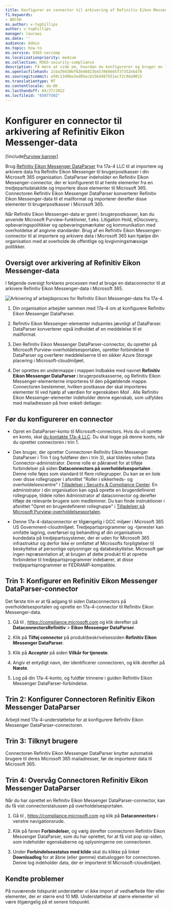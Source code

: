 ```yaml
---
title: Konfigurer en connector til arkivering af Refinitiv Eikon Messenger-data i Microsoft 365
f1.keywords:
- NOCSH
ms.author: v-tophillips
author: v-tophillips
manager: laurawi
ms.date: ''
audience: Admin
ms.topic: how-to
ms.service: O365-seccomp
ms.localizationpriority: medium
ms.collection: M365-security-compliance
description: Få mere at vide om, hvordan du konfigurerer og bruger en 17a-4 Refinitiv Eikon Messenger DataParser-connector til at importere og arkivere disse data i Microsoft 365.
ms.openlocfilehash: 2cba39d30bf83646023b457866605f37352eb478
ms.sourcegitcommit: e50c13d9be3ed05ecb156d497551acf2c9da9015
ms.translationtype: MT
ms.contentlocale: da-DK
ms.lasthandoff: 04/27/2022
ms.locfileid: "65077502"
---
```

# <a name="set-up-a-connector-to-archive-refinitiv-eikon-messenger-data"></a>Konfigurer en connector til arkivering af Refinitiv Eikon Messenger-data

[!include[Purview banner](../includes/purview-rebrand-banner.md)]

Brug [Refinitiv Eikon Messenger DataParser](https://www.17a-4.com/refinitiv-messenger-dataparser/) fra 17a-4 LLC til at importere og arkivere data fra Refinitiv Eikon Messenger til brugerpostkasser i din Microsoft 365 organisation. DataParser indeholder en Refinitiv Eikon Messenger-connector, der er konfigureret til at hente elementer fra en tredjepartsdatakilde og importere disse elementer til Microsoft 365. Connectoren Refinitiv Eikon Messenger DataParser konverterer Refinitiv Eikon Messenger-data til et mailformat og importerer derefter disse elementer til brugerpostkasser i Microsoft 365.

Når Refinitiv Eikon Messenger-data er gemt i brugerpostkasser, kan du anvende Microsoft Purview-funktioner, f.eks. Litigation Hold, eDiscovery, opbevaringspolitikker og opbevaringsmærkater og kommunikation med overholdelse af angivne standarder. Brug af en Refinitiv Eikon Messenger-connector til at importere og arkivere data i Microsoft 365 kan hjælpe din organisation med at overholde de offentlige og lovgivningsmæssige politikker.

## <a name="overview-of-archiving-refinitiv-eikon-messenger-data"></a>Oversigt over arkivering af Refinitiv Eikon Messenger-data

I følgende oversigt forklares processen med at bruge en dataconnector til at arkivere Refinitiv Eikon Messenger-data i Microsoft 365.

![Arkivering af arbejdsproces for Refinitiv Eikon Messenger-data fra 17a-4.](../media/RefinitivMessengerDataParserConnectorWorkflow.png)

1. Din organisation arbejder sammen med 17a-4 om at konfigurere Refinitiv Eikon Messenger DataParser.

2. Refinitiv Eikon Messenger-elementer indsamles jævnligt af DataParser. DataParser konverterer også indholdet af en meddelelse til et mailformat.

3. Den Refinitiv Eikon Messenger DataParser-connector, du opretter på Microsoft Purview-overholdelsesportalen, opretter forbindelse til DataParser og overfører meddelelserne til en sikker Azure Storage placering i Microsoft-cloudmiljøet.

4. Der oprettes en undermappe i mappen Indbakke med navnet **Refinitiv Eikon Messenger DataParser** i brugerpostkasserne, og Refinitiv Eikon Messenger-elementerne importeres til den pågældende mappe. Connectoren bestemmer, hvilken postkasse der skal importeres elementer til ved hjælp af værdien for egenskaben *Mail* . Alle Refinitiv Eikon Messenger-elementer indeholder denne egenskab, som udfyldes med mailadressen på hver enkelt deltager.

## <a name="before-you-set-up-a-connector"></a>Før du konfigurerer en connector

- Opret en DataParser-konto til Microsoft-connectors. Hvis du vil oprette en konto, skal [du kontakte 17a-4 LLC](https://www.17a-4.com/contact/). Du skal logge på denne konto, når du opretter connectoren i trin 1.

- Den bruger, der opretter Connectoren Refinitiv Eikon Messenger DataParser i Trin 1 (og fuldfører den i trin 3), skal tildeles rollen Data Connector-administrator. Denne rolle er påkrævet for at tilføje forbindelser på siden **Dataconnectors på overholdelsesportalen** . Denne rolle føjes som standard til flere rollegrupper. Du kan se en liste over disse rollegrupper i afsnittet "Roller i sikkerheds- og overholdelsescentre" i [Tilladelser i Security & Compliance Center](../security/office-365-security/permissions-in-the-security-and-compliance-center.md#roles-in-the-security--compliance-center). En administrator i din organisation kan også oprette en brugerdefineret rollegruppe, tildele rollen Administrator af dataconnector og derefter tilføje de relevante brugere som medlemmer. Du kan finde instruktioner i afsnittet "Opret en brugerdefineret rollegruppe" i [Tilladelser på Microsoft Purview-overholdelsesportalen](microsoft-365-compliance-center-permissions.md#create-a-custom-role-group).

- Denne 17a-4-dataconnector er tilgængelig i GCC miljøer i Microsoft 365 US Government-cloudmiljøet. Tredjepartsprogrammer og -tjenester kan omfatte lagring, overførsel og behandling af din organisations kundedata på tredjepartssystemer, der er uden for Microsoft 365 infrastruktur og derfor ikke er omfattet af Microsofts forpligtelser til beskyttelse af personlige oplysninger og databeskyttelse. Microsoft gør ingen repræsentation af, at brugen af dette produkt til at oprette forbindelse til tredjepartsprogrammer indebærer, at disse tredjepartsprogrammer er FEDRAMP-kompatible.

## <a name="step-1-set-up-a-refinitiv-eikon-messenger-dataparser-connector"></a>Trin 1: Konfigurer en Refinitiv Eikon Messenger DataParser-connector

Det første trin er at få adgang til siden Dataconnectors på overholdelsesportalen og oprette en 17a-4-connector til Refinitiv Eikon Messenger-data.

1. Gå til , <https://compliance.microsoft.com> og klik derefter på **DataconnectorsRefinitiv** >  **Eikon Messenger DataParser**.

2. Klik på **Tilføj connector** på produktbeskrivelsessiden **Refinitiv Eikon Messenger DataParser**.

3. Klik på **Acceptér** på siden **Vilkår for tjeneste**.

4. Angiv et entydigt navn, der identificerer connectoren, og klik derefter på **Næste**.

5. Log på din 17a-4-konto, og fuldfør trinnene i guiden Refinitiv Eikon Messenger DataParser-forbindelse.

## <a name="step-2-configure-the-refinitiv-eikon-messenger-dataparser-connector"></a>Trin 2: Konfigurer Connectoren Refinitiv Eikon Messenger DataParser

Arbejd med 17a-4-understøttelse for at konfigurere Refinitiv Eikon Messenger DataParser-connectoren.

## <a name="step-3-map-users"></a>Trin 3: Tilknyt brugere

Connectoren Refinitiv Eikon Messenger DataParser knytter automatisk brugere til deres Microsoft 365 mailadresser, før de importerer data til Microsoft 365.

## <a name="step-4-monitor-the-refinitiv-eikon-messenger-dataparser-connector"></a>Trin 4: Overvåg Connectoren Refinitiv Eikon Messenger DataParser

Når du har oprettet en Refinitiv Eikon Messenger DataParser-connector, kan du få vist connectorstatussen på overholdelsesportalen.

1. Gå til , <https://compliance.microsoft.com> og klik på **Dataconnectors** i venstre navigationsrude.

2. Klik på fanen **Forbindelser,** og vælg derefter connectoren Refinitiv Eikon Messenger DataParser, som du har oprettet, for at få vist pop op-siden, som indeholder egenskaberne og oplysningerne om connectoren.

3. Under **Forbindelsesstatus med kilde** skal du klikke på linket **Downloadlog** for at åbne (eller gemme) statusloggen for connectoren. Denne log indeholder data, der er importeret til Microsoft-cloudmiljøet.

## <a name="known-issues"></a>Kendte problemer

På nuværende tidspunkt understøtter vi ikke import af vedhæftede filer eller elementer, der er større end 10 MB. Understøttelse af større elementer vil være tilgængelig på et senere tidspunkt.
